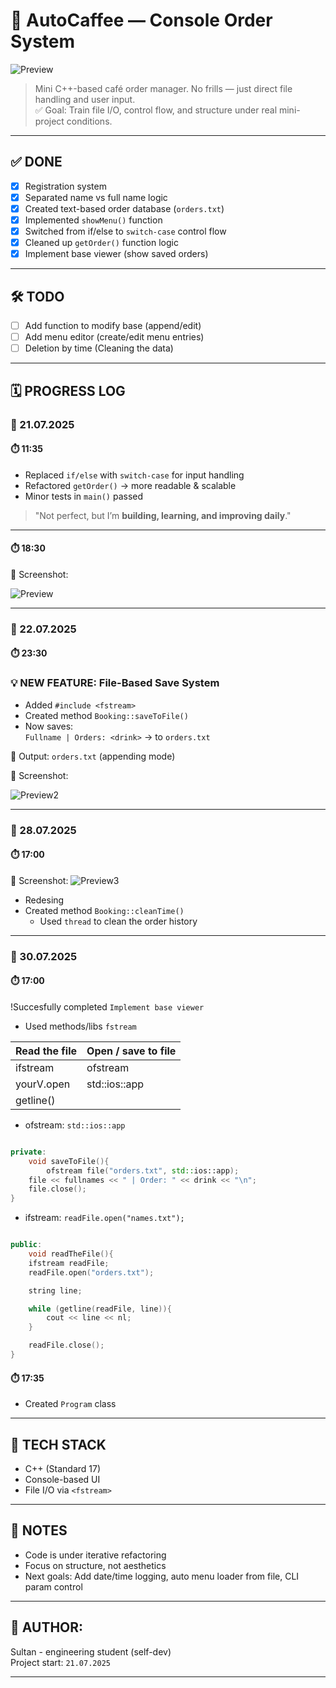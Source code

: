 # 🚀 AutoCaffee — Console Order System

![Preview](assets/screen_03.png)

> Mini C++-based café order manager. No frills — just direct file handling and user input.  
> ✅ Goal: Train file I/O, control flow, and structure under real mini-project conditions.

---

## ✅ DONE

- [x] Registration system
- [x] Separated name vs full name logic
- [x] Created text-based order database (`orders.txt`)
- [x] Implemented `showMenu()` function
- [x] Switched from if/else to `switch-case` control flow
- [x] Cleaned up `getOrder()` function logic
- [x] Implement base viewer (show saved orders)

---

## 🛠️ TODO

- [ ] Add function to modify base (append/edit)
- [ ] Add menu editor (create/edit menu entries)
- [ ] Deletion by time (Cleaning the data)
---

## 🗓️ PROGRESS LOG

### 📅 21.07.2025

#### ⏱️ 11:35
- Replaced `if/else` with `switch-case` for input handling
- Refactored `getOrder()` → more readable & scalable
- Minor tests in `main()` passed

> "Not perfect, but I’m **building, learning, and improving daily**."

---

#### ⏱️ 18:30  
📸 Screenshot:

![Preview](assets/screen_01.png)

---

### 📅 22.07.2025

#### ⏱️ 23:30

### 💡 NEW FEATURE: File-Based Save System
- Added `#include <fstream>`
- Created method `Booking::saveToFile()`  
- Now saves:  
  `Fullname | Orders: <drink>` → to `orders.txt`

📂 Output: `orders.txt` (appending mode)

📸 Screenshot:

![Preview2](assets/screen_02.png)

---

### 📅 28.07.2025

#### ⏱️ 17:00
📸 Screenshot:
![Preview3](assets/screen_04.png)
- Redesing
- Created method `Booking::cleanTime()`
	- Used `thread` to clean the order history 

---

### 📅 30.07.2025

#### ⏱️ 17:00

!Succesfully completed `Implement base viewer`

- Used methods/libs `fstream`

| Read the file | Open / save to file |
|---------------|---------------------|
| ifstream      | ofstream            | 
| yourV.open    | std::ios::app       |
| getline()     |                     |

- ofstream:  `std::ios::app`
```cpp

private:
    void saveToFile(){
        ofstream file("orders.txt", std::ios::app);
	file << fullnames << " | Order: " << drink << "\n";
	file.close();
}

```

- ifstream: `readFile.open("names.txt");`

```cpp

public:
    void readTheFile(){
	ifstream readFile;
	readFile.open("orders.txt");

	string line;

	while (getline(readFile, line)){
		cout << line << nl;
	}

	readFile.close();
}

```

#### ⏱️ 17:35

- Created `Program` class 







---
## 🧠 TECH STACK

- C++ (Standard 17)
- Console-based UI
- File I/O via `<fstream>`

---

## 💬 NOTES
- Code is under iterative refactoring
- Focus on structure, not aesthetics
- Next goals: Add date/time logging, auto menu loader from file, CLI param control

---

## 📌 AUTHOR:  
Sultan - engineering student (self-dev)  
Project start: `21.07.2025`

---

